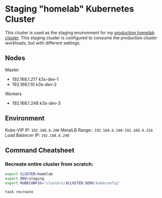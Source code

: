 # Staging "homelab" Kubernetes Cluster

This cluster is used as the staging environment for my [production homelab clsuter](../production/README.md). This staging cluster is configured to consume the production cluster workloads, but with different settings.

## Nodes

Master

- 192.168.1.217 k3s-dev-1
- 192.168.1.10 k3s-dev-2

Workers

- 192.168.1.248 k3s-dev-3


## Environment

Kube-VIP IP: `192.168.6.200`
MetalLB Range:: `192.168.6.240-192.168.6.254`
Load Balancer IP: `192.168.6.240`

## Command Cheatsheet

### Recreate entire cluster from scratch:

```bash
export CLUSTER=homelab
export ENV=staging
export KUBECONFIG="clusters/$CLUSTER/$ENV/kubeconfig"

task recreate
```

